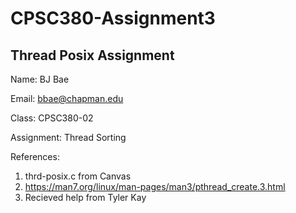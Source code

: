 # CPSC380-Assignment3

## Thread Posix Assignment

Name: BJ Bae

Email: bbae@chapman.edu

Class: CPSC380-02

Assignment: Thread Sorting

References:

1. thrd-posix.c from Canvas
2. https://man7.org/linux/man-pages/man3/pthread_create.3.html
3. Recieved help from Tyler Kay
